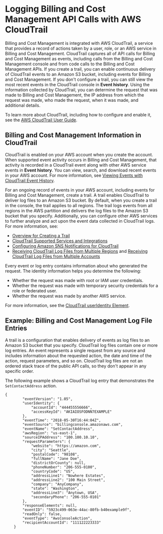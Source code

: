 # Logging Billing and Cost Management API Calls with AWS CloudTrail<a name="logging-using-cloudtrail"></a>

Billing and Cost Management is integrated with AWS CloudTrail, a service that provides a record of actions taken by a user, role, or an AWS service in Billing and Cost Management\. CloudTrail captures all of API calls for Billing and Cost Management as events, including calls from the Billing and Cost Management console and from code calls to the Billing and Cost Management APIs\. If you create a trail, you can enable continuous delivery of CloudTrail events to an Amazon S3 bucket, including events for Billing and Cost Management\. If you don't configure a trail, you can still view the most recent events in the CloudTrail console in **Event history**\. Using the information collected by CloudTrail, you can determine the request that was made to Billing and Cost Management, the IP address from which the request was made, who made the request, when it was made, and additional details\. 

To learn more about CloudTrail, including how to configure and enable it, see the [AWS CloudTrail User Guide](https://docs.aws.amazon.com/awscloudtrail/latest/userguide/)\.

## Billing and Cost Management Information in CloudTrail<a name="service-name-info-in-cloudtrail"></a>

CloudTrail is enabled on your AWS account when you create the account\. When supported event activity occurs in Billing and Cost Management, that activity is recorded in a CloudTrail event along with other AWS service events in **Event history**\. You can view, search, and download recent events in your AWS account\. For more information, see [Viewing Events with CloudTrail Event History](https://docs.aws.amazon.com/awscloudtrail/latest/userguide/view-cloudtrail-events.html)\. 

For an ongoing record of events in your AWS account, including events for Billing and Cost Management, create a trail\. A trail enables CloudTrail to deliver log files to an Amazon S3 bucket\. By default, when you create a trail in the console, the trail applies to all regions\. The trail logs events from all regions in the AWS partition and delivers the log files to the Amazon S3 bucket that you specify\. Additionally, you can configure other AWS services to further analyze and act upon the event data collected in CloudTrail logs\. For more information, see: 
+ [Overview for Creating a Trail](https://docs.aws.amazon.com/awscloudtrail/latest/userguide/cloudtrail-create-and-update-a-trail.html)
+ [CloudTrail Supported Services and Integrations](https://docs.aws.amazon.com/awscloudtrail/latest/userguide/cloudtrail-aws-service-specific-topics.html#cloudtrail-aws-service-specific-topics-integrations)
+ [Configuring Amazon SNS Notifications for CloudTrail](https://docs.aws.amazon.com/awscloudtrail/latest/userguide/getting_notifications_top_level.html)
+ [Receiving CloudTrail Log Files from Multiple Regions](https://docs.aws.amazon.com/awscloudtrail/latest/userguide/receive-cloudtrail-log-files-from-multiple-regions.html) and [Receiving CloudTrail Log Files from Multiple Accounts](https://docs.aws.amazon.com/awscloudtrail/latest/userguide/cloudtrail-receive-logs-from-multiple-accounts.html)

Every event or log entry contains information about who generated the request\. The identity information helps you determine the following: 
+ Whether the request was made with root or IAM user credentials\.
+ Whether the request was made with temporary security credentials for a role or federated user\.
+ Whether the request was made by another AWS service\.

For more information, see the [CloudTrail userIdentity Element](https://docs.aws.amazon.com/awscloudtrail/latest/userguide/cloudtrail-event-reference-user-identity.html)\.

## Example: Billing and Cost Management Log File Entries<a name="understanding-service-name-entries"></a>

 A trail is a configuration that enables delivery of events as log files to an Amazon S3 bucket that you specify\. CloudTrail log files contain one or more log entries\. An event represents a single request from any source and includes information about the requested action, the date and time of the action, request parameters, and so on\. CloudTrail log files are not an ordered stack trace of the public API calls, so they don't appear in any specific order\.

The following example shows a CloudTrail log entry that demonstrates the `SetContactAddress` action\.

```
{
        "eventVersion": "1.05",
        "userIdentity": {
            "accountId": "444455556666",
            "accessKeyId": "AKIAIOSFODNN7EXAMPLE"
        },
        "eventTime": "2018-05-30T16:44:04Z",
        "eventSource": "billingconsole.amazonaws.com",
        "eventName": "SetContactAddress",
        "awsRegion": "us-east-1",
        "sourceIPAddress": "100.100.10.10",
        "requestParameters": {
            "website": "https://amazon.com",
            "city": "Seattle",
            "postalCode": "98108",
            "fullName": "Jane Doe",
            "districtOrCounty": null,
            "phoneNumber": "206-555-0100",
            "countryCode": "US",
            "addressLine1": "Nowhere Estates",
            "addressLine2": "100 Main Street",
            "company": "AnyCompany",
            "state": "Washington",
            "addressLine3": "Anytown, USA",
            "secondaryPhone": "206-555-0101"
        },
        "responseElements": null,
        "eventID": "5923c499-063e-44ac-80fb-b40example9f",
        "readOnly": false,
        "eventType": "AwsConsoleAction",
        "recipientAccountId": "111122223333"
    }
```